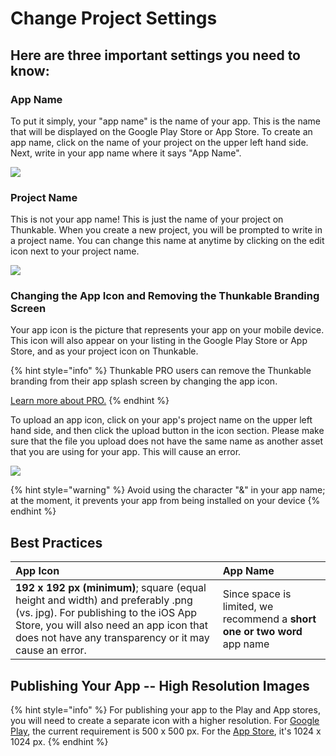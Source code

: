 # Change Project Settings

## Here are three important settings you need to know:

### App Name

To put it simply, your "app name" is the name of your app. This is the name that will be displayed on the Google Play Store or App Store. To create an app name, click on the name of your project on the upper left hand side. Next, write in your app name where it says "App Name". 

![](../.gitbook/assets/appname.gif)

### **Project Name** 

This is not your app name! This is just the name of your project on Thunkable. When you create a new project, you will be prompted to write in a project name. You can change this name at anytime by clicking on the edit icon next to your project name.

![](../.gitbook/assets/projectname.gif)

### **Changing the App Icon and Removing the Thunkable Branding Screen**

Your app icon is the picture that represents your app on your mobile device. This icon will also appear on your listing in the Google Play Store or App Store, and as your project icon on Thunkable.

{% hint style="info" %}
Thunkable PRO users can remove the Thunkable branding from their app splash screen by changing the app icon.

[Learn more about PRO.](https://thunkable.com/#/pricing)
{% endhint %}

To upload an app icon, click on your app's project name on the upper left hand side, and then click the upload button in the icon section. Please make sure that the file you upload does not have the same name as another asset that you are using for your app. This will cause an error.

![](../.gitbook/assets/appicon.gif)

{% hint style="warning" %}
Avoid using the character "&" in your app name; at the moment, it prevents your app from being installed on your device
{% endhint %}

## Best Practices

| App Icon | App Name |
| :--- | :--- |
| **192 x 192 px \(minimum\)**; square \(equal height and width\) and preferably .png \(vs. jpg\). For publishing to the iOS App Store, you will also need an app icon that does not have any transparency or it may cause an error. | Since space is limited, we recommend a **short one or two word** app name |

## Publishing Your App -- High Resolution Images

{% hint style="info" %}
For publishing your app to the Play and App stores, you will need to create a separate icon with a higher resolution. For [Google Play](https://developer.android.com/google-play/resources/icon-design-specifications#creating_assets), the current requirement is 500 x 500 px. For the [App Store](https://developer.apple.com/design/human-interface-guidelines/ios/icons-and-images/app-icon#app-icon-sizes), it's 1024 x 1024 px.
{% endhint %}

